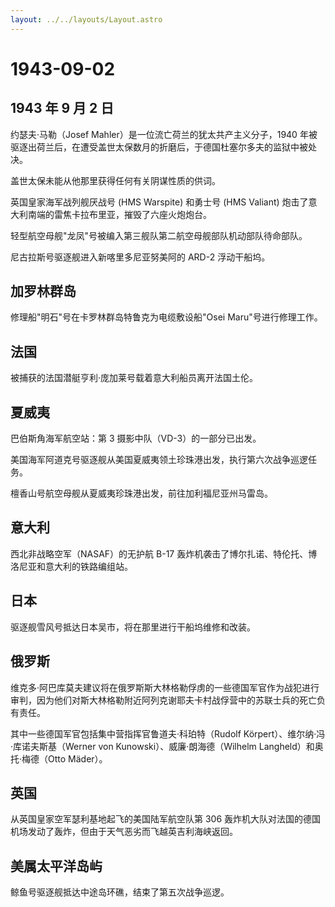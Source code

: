 ```yaml
---
layout: ../../layouts/Layout.astro
---
```


# 1943-09-02

## 1943 年 9 月 2 日

约瑟夫·马勒（Josef Mahler）是一位流亡荷兰的犹太共产主义分子，1940
年被驱逐出荷兰后，在遭受盖世太保数月的折磨后，于德国杜塞尔多夫的监狱中被处决。

盖世太保未能从他那里获得任何有关阴谋性质的供词。

英国皇家海军战列舰厌战号 (HMS Warspite) 和勇士号 (HMS Valiant)
炮击了意大利南端的雷焦卡拉布里亚，摧毁了六座火炮炮台。

轻型航空母舰"龙凤"号被编入第三舰队第二航空母舰部队机动部队待命部队。

尼古拉斯号驱逐舰进入新喀里多尼亚努美阿的 ARD-2 浮动干船坞。

## 加罗林群岛

修理船"明石"号在卡罗林群岛特鲁克为电缆敷设船"Osei Maru"号进行修理工作。

## 法国

被捕获的法国潜艇亨利·庞加莱号载着意大利船员离开法国土伦。

## 夏威夷

巴伯斯角海军航空站：第 3 摄影中队（VD-3）的一部分已出发。

美国海军阿道克号驱逐舰从美国夏威夷领土珍珠港出发，执行第六次战争巡逻任务。

檀香山号航空母舰从夏威夷珍珠港出发，前往加利福尼亚州马雷岛。

## 意大利

西北非战略空军（NASAF）的无护航 B-17
轰炸机袭击了博尔扎诺、特伦托、博洛尼亚和意大利的铁路编组站。

## 日本

驱逐舰雪风号抵达日本吴市，将在那里进行干船坞维修和改装。

## 俄罗斯

维克多·阿巴库莫夫建议将在俄罗斯斯大林格勒俘虏的一些德国军官作为战犯进行审判，因为他们对斯大林格勒附近阿列克谢耶夫卡村战俘营中的苏联士兵的死亡负有责任。

其中一些德国军官包括集中营指挥官鲁道夫·科珀特（Rudolf
Körpert）、维尔纳·冯·库诺夫斯基（Werner von
Kunowski）、威廉·朗海德（Wilhelm Langheld）和奥托·梅德（Otto Mäder）。

## 英国

从英国皇家空军瑟利基地起飞的美国陆军航空队第 306
轰炸机大队对法国的德国机场发动了轰炸，但由于天气恶劣而飞越英吉利海峡返回。

## 美属太平洋岛屿

鲸鱼号驱逐舰抵达中途岛环礁，结束了第五次战争巡逻。